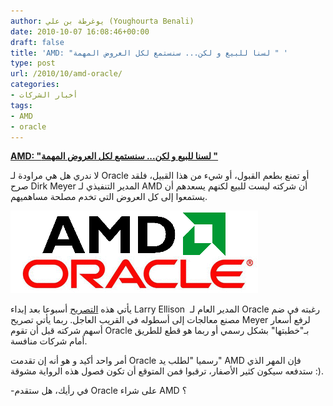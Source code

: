 ```yaml
---
author: يوغرطة بن علي (Youghourta Benali)
date: 2010-10-07 16:08:46+00:00
draft: false
title: 'AMD: "لسنا للبيع و لكن... سنستمع لكل العروض المهمة " '
type: post
url: /2010/10/amd-oracle/
categories:
- أخبار الشركات
tags:
- AMD
- oracle
---
```


**[AMD: "لسنا للبيع و لكن... سنستمع لكل العروض المهمة "](https://www.it-scoop.com/2010/10/amd-oracle/)**


لا ندري هل هي مراودة لـ Oracle أو تمنع بطعم القبول، أو شيء من هذا القبيل، فلقد صرح Dirk Meyer المدير التنفيذي لـ AMD أن شركته ليست للبيع لكنهم يسعدهم أن يستمعوا إلى كل العروض التي تخدم مصلحة مساهميهم.

[![](AMD-Oracle.gif)
](https://www.it-scoop.com/2010/10/amd-oracle/)

يأتي هذه [التصريح](http://www.reuters.com/article/idUSTRE69525920101006) أسبوعا بعد إبداء Larry Ellison  المدير العام لـ Oracle رغبته في ضم مصنع معالجات إلى أسطوله في القريب العاجل. ربما يأتي تصريح Meyer لرفع أسعار أسهم شركته قبل أن تقوم Oracle بـ"خطبتها" بشكل رسمي أو ربما هو قطع للطريق أمام شركات منافسة.

أمر واحد أكيد و هو أنه إن تقدمت Oracle رسميا "لطلب يد" AMD فإن المهر الذي ستدفعه سيكون كثير الأصفار، ترقبوا فمن المتوقع أن تكون فصول هذه الرواية مشوقة :).

-في رأيك، هل ستقدم Oracle على شراء AMD ؟
